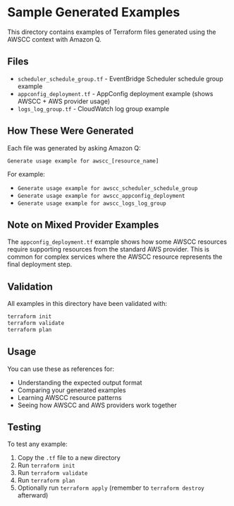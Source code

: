 # Sample Generated Examples

This directory contains examples of Terraform files generated using the AWSCC context with Amazon Q.

## Files

- `scheduler_schedule_group.tf` - EventBridge Scheduler schedule group example
- `appconfig_deployment.tf` - AppConfig deployment example (shows AWSCC + AWS provider usage)
- `logs_log_group.tf` - CloudWatch log group example

## How These Were Generated

Each file was generated by asking Amazon Q:
```
Generate usage example for awscc_[resource_name]
```

For example:
- `Generate usage example for awscc_scheduler_schedule_group`
- `Generate usage example for awscc_appconfig_deployment`
- `Generate usage example for awscc_logs_log_group`

## Note on Mixed Provider Examples

The `appconfig_deployment.tf` example shows how some AWSCC resources require supporting resources from the standard AWS provider. This is common for complex services where the AWSCC resource represents the final deployment step.

## Validation

All examples in this directory have been validated with:
```bash
terraform init
terraform validate
terraform plan
```

## Usage

You can use these as references for:
- Understanding the expected output format
- Comparing your generated examples
- Learning AWSCC resource patterns
- Seeing how AWSCC and AWS providers work together

## Testing

To test any example:
1. Copy the `.tf` file to a new directory
2. Run `terraform init`
3. Run `terraform validate`
4. Run `terraform plan`
5. Optionally run `terraform apply` (remember to `terraform destroy` afterward)
